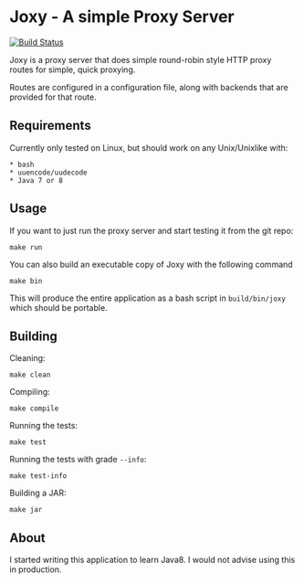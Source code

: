Joxy - A simple Proxy Server
===

[![Build Status](https://travis-ci.org/shaneutt/joxy.svg?branch=master)](https://travis-ci.org/shaneutt/joxy.svg?branch=master)

Joxy is a proxy server that does simple round-robin style HTTP proxy routes
for simple, quick proxying.

Routes are configured in a configuration file, along with backends that are
provided for that route.

Requirements
---

Currently only tested on Linux, but should work on any Unix/Unixlike with:

    * bash
    * uuencode/uudecode
    * Java 7 or 8

Usage
---

If you want to just run the proxy server and start testing it from the git repo:

```shell
make run
```

You can also build an executable copy of Joxy with the following command

```shell
make bin
```

This will produce the entire application as a bash script in `build/bin/joxy` which should be portable.

Building
---

Cleaning:

```shell
make clean
```

Compiling:

```shell
make compile
```

Running the tests:

```shell
make test
```

Running the tests with grade `--info`:

```shell
make test-info
```

Building a JAR:

```shell
make jar
```

About
---

I started writing this application to learn Java8. I would not advise using this
in production.
